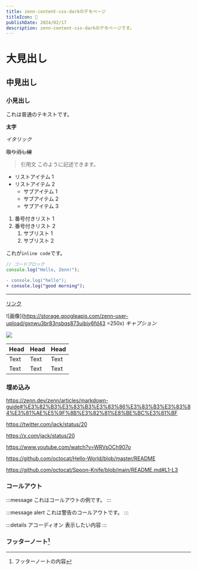 ```yaml
---
title: zenn-content-css-darkのデモページ
titleIcon: 🎉
publishDate: 2024/02/17
description: zenn-content-css-darkのデモページです。
---
```


# 大見出し

## 中見出し

### 小見出し

これは普通のテキストです。

**太字**

_イタリック_

~~取り消し線~~

> 引用文
> このように記述できます。

- リストアイテム 1
- リストアイテム 2
  - サブアイテム 1
  - サブアイテム 2
  * サブアイテム 3

1. 番号付きリスト 1
2. 番号付きリスト 2
   1. サブリスト 1
   2. サブリスト 2

これが`inline code`です。

<!-- TODO: ◯◯について追記する -->

```js:foo.js
// コードブロック
console.log("Hello, Zenn!");
```

```diff js:sample.js
- console.log("hello");
+ console.log("good morning");
```

---

[リンク](https://zenn.dev)

![画像](https://storage.googleapis.com/zenn-user-upload/gxnwu3br83nsbqs873uibiy6fd43 =250x)
_キャプション_

[![](https://storage.googleapis.com/zenn-user-upload/gxnwu3br83nsbqs873uibiy6fd43)](https://zenn.dev)

| Head | Head | Head |
| ---- | ---- | ---- |
| Text | Text | Text |
| Text | Text | Text |

### 埋め込み

https://zenn.dev/zenn/articles/markdown-guide#%E3%82%B3%E3%83%B3%E3%83%86%E3%83%B3%E3%83%84%E3%81%AE%E5%9F%8B%E3%82%81%E8%BE%BC%E3%81%BF

https://twitter.com/jack/status/20

https://x.com/jack/status/20

https://www.youtube.com/watch?v=WRVsOCh907o

https://github.com/octocat/Hello-World/blob/master/README

https://github.com/octocat/Spoon-Knife/blob/main/README.md#L1-L3

### コールアウト

:::message
これはコールアウトの例です。
:::

:::message alert
これは警告のコールアウトです。
:::

:::details アコーディオン
表示したい内容
:::

### フッターノート[^1]

[^1]: フッターノートの内容

